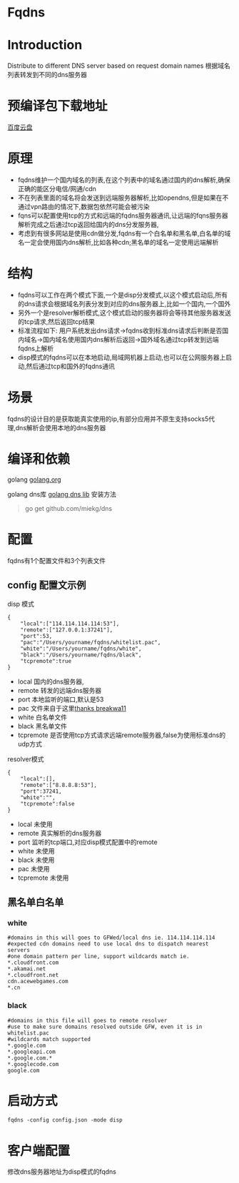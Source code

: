 Fqdns
=====

# Introduction
Distribute to different DNS server based on request domain names
根据域名列表转发到不同的dns服务器


# 预编译包下载地址
[百度云盘](http://pan.baidu.com/s/1pJ8x0rL)

# 原理
* fqdns维护一个国内域名的列表,在这个列表中的域名通过国内的dns解析,确保正确的能区分电信/网通/cdn
* 不在列表里面的域名将会发送到远端服务器解析,比如opendns,但是如果在不通过vpn路由的情况下,数据包依然可能会被污染
* fqns可以配置使用tcp的方式和远端的fqdns服务器通讯,让远端的fqns服务器解析完成之后通过tcp返回给国内的dns分发服务器,
* 考虑到有很多网站是使用cdn做分发,fqdns有一个白名单和黑名单,白名单的域名一定会使用国内dns解析,比如各种cdn;黑名单的域名一定使用远端解析

# 结构
* fqdns可以工作在两个模式下面,一个是disp分发模式,以这个模式启动后,所有的dns请求会根据域名列表分发到对应的dns服务器上,比如一个国内,一个国外
* 另外一个是resolver解析模式,这个模式启动的服务器将会等待其他服务器发送的tcp请求,然后返回tcp结果
* 标准流程如下: 用户系统发出dns请求->fqdns收到标准dns请求后判断是否国内域名->国内域名使用国内dns解析后返回->国外域名通过tcp转发到远端fqdns上解析
* disp模式的fqdns可以在本地启动,局域网机器上启动,也可以在公网服务器上启动,然后通过tcp和国外的fqdns通讯

# 场景
fqdns的设计目的是获取能真实使用的ip,有部分应用并不原生支持socks5代理,dns解析会使用本地的dns服务器

# 编译和依赖
golang
[golang.org](http://golang.org)

golang dns库
[golang dns lib](https://github.com/miekg/dns.git)
安装方法
> go get github.com/miekg/dns

# 配置
fqdns有1个配置文件和3个列表文件
## config 配置文示例
disp 模式
```
{
	"local":["114.114.114.114:53"],
	"remote":["127.0.0.1:37241"],
	"port":53,
	"pac":"/Users/yourname/fqdns/whitelist.pac",
	"white":"/Users/yourname/fqdns/white",
	"black":"/Users/yourname/fqdns/black",
	"tcpremote":true
}
```
* local 国内的dns服务器,
* remote 转发的远端dns服务器
* port 本地监听的端口,默认是53
* pac 文件来自于这里[thanks breakwa11](https://github.com/breakwa11/gfw_whitelist/blob/master/whitelist.pac)
* white 白名单文件
* black 黑名单文件
* tcpremote 是否使用tcp方式请求远端remote服务器,false为使用标准dns的udp方式


resolver模式
```
{
	"local":[],
	"remote":["8.8.8.8:53"],
	"port":37241,
	"white":"",
	"tcpremote":false
}
```
* local 未使用
* remote 真实解析的dns服务器
* port 监听的tcp端口,对应disp模式配置中的remote
* white 未使用
* black 未使用
* pac  未使用
* tcpremote 未使用

## 黑名单白名单
### white
```
#domains in this will goes to GFWed/local dns ie. 114.114.114.114
#expected cdn domains need to use local dns to dispatch nearest servers
#one domain pattern per line, support wildcards match ie. *.cloudfront.com
*.akamai.net
*.cloudfront.net
cdn.acewebgames.com
*.cn
```
### black
```
#domains in this file will goes to remote resolver
#use to make sure domains resolved outside GFW, even it is in whitelist.pac
#wildcards match supported
*.google.com
*.googleapi.com
*.google.com.*
*.googlecode.com
google.com

```

# 启动方式
`fqdns -config config.json -mode disp`

# 客户端配置
修改dns服务器地址为disp模式的fqdns

